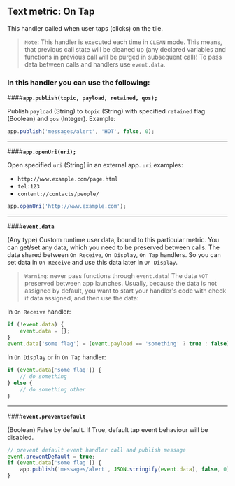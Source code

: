 Text metric: On Tap
---------------------------------
This handler called when user taps (clicks) on the tile.
>`Note`: This handler is executed each time in `CLEAN` mode. This means, that previous call state will be cleaned up (any declared variables and functions in previous call will be purged in subsequent call)!
To pass data between calls and handlers use `event.data`.

### In this handler you can use the following:

####**`app.publish(topic, payload, retained, qos);`**

Publish `payload` (String) to `topic` (String) with specified `retained` flag (Boolean) and `qos` (Integer). Example:

```js
app.publish('messages/alert', 'HOT', false, 0);
```

---

####**`app.openUri(uri);`**

Open specified `uri` (String) in an external app. `uri` examples:
- `http://www.example.com/page.html`
- `tel:123`
- `content://contacts/people/`

```js
app.openUri('http://www.example.com');
```
---

####**`event.data`**

(Any type) Custom runtime user data, bound to this particular metric. You can get/set any data, which you need to be preserved between calls.
The data shared between `On Receive`, `On Display`, `On Tap` handlers. So you can set data in `On Receive` and use this data later in `On Display`.
>`Warning`: never pass functions through `event.data`!
The data `NOT` preserved between app launches. Usually, because the data is not assigned by default, you want to start your handler's code with check if data assigned, and then use the data:

In `On Receive` handler:

```js
if (!event.data) {
    event.data = {};
}
event.data['some flag'] = (event.payload == 'something' ? true : false);
```

In `On Display` or in `On Tap` handler:

```js
if (event.data['some flag']) {
    // do something
} else {
    // do something other
}
```

---

####**`event.preventDefault`**

(Boolean) False by default. If True, default tap event behaviour will be disabled.

```js
// prevent default event handler call and publish message
event.preventDefault = true;
if (event.data['some flag']) {
    app.publish('messages/alert', JSON.stringify(event.data), false, 0);
}
```
